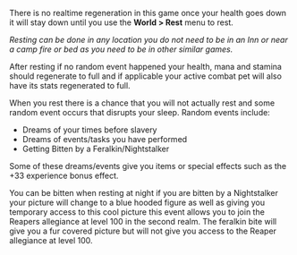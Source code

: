 ---
---
There is no realtime regeneration in this game once your health goes down it will stay down until you use the **World > Rest** menu to rest.

_Resting can be done in any location you do not need to be in an Inn or near a camp fire or bed as you need to be in other similar games._

After resting if no random event happened your health, mana and stamina should regenerate to full and if applicable your active combat pet will also have its stats regenerated to full.

When you rest there is a chance that you will not actually rest and some random event occurs that disrupts your sleep. Random events include:

*   Dreams of your times before slavery
*   Dreams of events/tasks you have performed
*   Getting Bitten by a Feralkin/Nightstalker

Some of these dreams/events give you items or special effects such as the +33 experience bonus effect.

You can be bitten when resting at night if you are bitten by a Nightstalker your picture will change to a blue hooded figure as well as giving you temporary access to this cool picture this event allows you to join the Reapers allegiance at level 100 in the second realm. The feralkin bite will give you a fur covered picture but will not give you access to the Reaper allegiance at level 100.